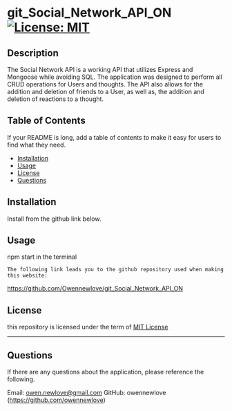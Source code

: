 # git_Social_Network_API_ON [![License: MIT](https://img.shields.io/badge/License-MIT-yellow.svg)](https://opensource.org/licenses/MIT)

  


  ## Description
  
  The Social Network API is a working API that utilizes Express and Mongoose while avoiding SQL. The application was designed to perform all CRUD operations for Users and thoughts. The API also allows for the addition and deletion of friends to a User, as well as, the addition and deletion of reactions to a thought. 
  
  ## Table of Contents 
  
  If your README is long, add a table of contents to make it easy for users to find what they need.
  
  - [Installation](#installation)
  - [Usage](#usage)
  - [License](#license)
  - [Questions](#questions)
  
  ## Installation
  
  Install from the github link below.
   
  ## Usage
  
  npm start in the terminal
     
    The following link leads you to the github repository used when making this website:


  https://github.com/Owennewlove/git_Social_Network_API_ON
  
  ## License
  
  this repository is licensed under the term of [MIT License](https://opensource.org/licenses/MIT)

  ---
  
  

  ## Questions

  If there are any questions about the application, please reference the following.

  Email: owen.newlove@gmail.com
  GitHub: owennewlove (https://github.com/owennewlove)

